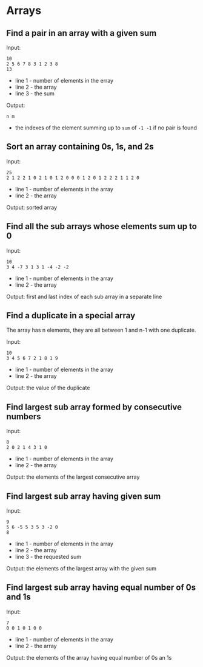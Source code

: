 
Arrays
======

Find a pair in an array with a given sum
----------------------------------------

Input:

    10
    2 5 6 7 8 3 1 2 3 8
    13

 * line 1 - number of elements in the erray
 * line 2 - the array
 * line 3 - the sum

Output:

    n m

 * the indexes of the element summing up to `sum` of `-1 -1` if no pair is found

Sort an array containing 0s, 1s, and 2s
---------------------------------------

Input:

    25
    2 1 2 2 1 0 2 1 0 1 2 0 0 0 1 2 0 1 2 2 2 1 1 2 0

 * line 1 - number of elements in the array
 * line 2 - the array

Output: sorted array

Find all the sub arrays whose elements sum up to 0
--------------------------------------------------

Input:

    10
    3 4 -7 3 1 3 1 -4 -2 -2

 * line 1 - number of elements in the array
 * line 2 - the array

Output: first and last index of each sub array in a separate line

Find a duplicate in a special array
-----------------------------------

The array has n elements, they are all between 1 and n-1 with one duplicate.

Input:

    10
    3 4 5 6 7 2 1 8 1 9

 * line 1 - number of elements in the array
 * line 2 - the array

Output: the value of the duplicate

Find largest sub array formed by consecutive numbers
----------------------------------------------------

Input:

    8
    2 0 2 1 4 3 1 0

 * line 1 - number of elements in the array
 * line 2 - the array

Output: the elements of the largest consecutive array

Find largest sub array having given sum
---------------------------------------

Input:

    9
    5 6 -5 5 3 5 3 -2 0
    8

 * line 1 - number of elements in the array
 * line 2 - the array
 * line 3 - the requested sum

Output: the elements of the largest array with the given sum

Find largest sub array having equal number of 0s and 1s
-------------------------------------------------------

Input:

    7
    0 0 1 0 1 0 0

 * line 1 - number of elements in the array
 * line 2 - the array

Output: the elements of the array having equal number of 0s an 1s

